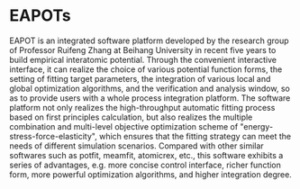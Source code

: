 # EAPOTs
EAPOT is an integrated software platform developed by the research group of Professor Ruifeng Zhang at Beihang University in recent five years to build empirical interatomic potential. Through the convenient interactive interface, it can realize the choice of various potential function forms, the setting of fitting target parameters, the integration of various local and global optimization algorithms, and the verification and analysis window, so as to provide users with a whole process integration platform. The software platform not only realizes the high-throughput automatic fitting process based on first principles calculation, but also realizes the multiple combination and multi-level objective optimization scheme of "energy-stress-force-elasticity", which ensures that the fitting strategy can meet the needs of different simulation scenarios. Compared with other similar softwares such as potfit, meamfit, atomicrex, etc., this software exhibits a series of advantages, e.g. more concise control interface, richer function form, more powerful optimization algorithms, and higher integration degree.
